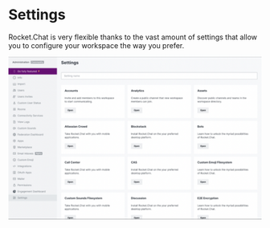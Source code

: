 # Settings

Rocket.Chat is very flexible thanks to the vast amount of settings that allow you to configure your workspace the way you prefer.

![Settings](../../../.gitbook/assets/Settings.png)
